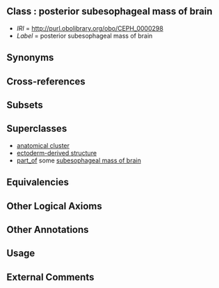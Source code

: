 
## Class : posterior subesophageal mass of brain

 * *IRI* = http://purl.obolibrary.org/obo/CEPH_0000298
 * *Label* = posterior subesophageal mass of brain

## Synonyms


## Cross-references


## Subsets


## Superclasses

 * [anatomical cluster](../../UBERON/77/UBERON_0000477.md)
 * [ectoderm-derived structure](../../UBERON/21/UBERON_0004121.md)
 * [part_of](../../BFO/50/BFO_0000050.md) some [subesophageal mass of brain](../../CEPH/96/CEPH_0000296.md)

## Equivalencies


## Other Logical Axioms


## Other Annotations


## Usage


## External Comments

